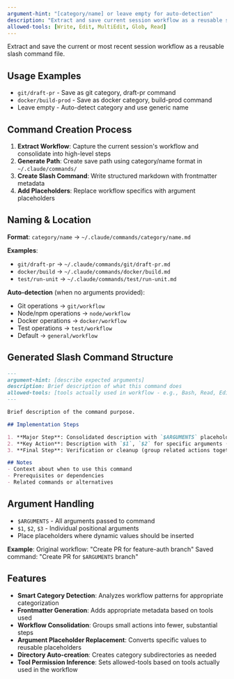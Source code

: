 ```yaml
---
argument-hint: "[category/name] or leave empty for auto-detection"
description: "Extract and save current session workflow as a reusable slash command"
allowed-tools: [Write, Edit, MultiEdit, Glob, Read]
---
```


Extract and save the current or most recent session workflow as a reusable slash command file.

## Usage Examples
- `git/draft-pr` - Save as git category, draft-pr command
- `docker/build-prod` - Save as docker category, build-prod command
- Leave empty - Auto-detect category and use generic name

## Command Creation Process

1. **Extract Workflow**: Capture the current session's workflow and consolidate into high-level steps
2. **Generate Path**: Create save path using category/name format in `~/.claude/commands/`
3. **Create Slash Command**: Write structured markdown with frontmatter metadata
4. **Add Placeholders**: Replace workflow specifics with argument placeholders

## Naming & Location

**Format**: `category/name` → `~/.claude/commands/category/name.md`

**Examples**:
- `git/draft-pr` → `~/.claude/commands/git/draft-pr.md`
- `docker/build` → `~/.claude/commands/docker/build.md`
- `test/run-unit` → `~/.claude/commands/test/run-unit.md`

**Auto-detection** (when no arguments provided):
- Git operations → `git/workflow`
- Node/npm operations → `node/workflow`
- Docker operations → `docker/workflow`
- Test operations → `test/workflow`
- Default → `general/workflow`

## Generated Slash Command Structure

```markdown
---
argument-hint: [describe expected arguments]
description: Brief description of what this command does
allowed-tools: [tools actually used in workflow - e.g., Bash, Read, Edit, Write]
---

Brief description of the command purpose.

## Implementation Steps

1. **Major Step**: Consolidated description with `$ARGUMENTS` placeholders (combine multiple small actions)
2. **Key Action**: Description with `$1`, `$2` for specific arguments (avoid micro-steps)
3. **Final Step**: Verification or cleanup (group related actions together)

## Notes
- Context about when to use this command
- Prerequisites or dependencies
- Related commands or alternatives
```

## Argument Handling

- `$ARGUMENTS` - All arguments passed to command
- `$1`, `$2`, `$3` - Individual positional arguments
- Place placeholders where dynamic values should be inserted

**Example**: 
Original workflow: "Create PR for feature-auth branch"
Saved command: "Create PR for `$ARGUMENTS` branch"

## Features

- **Smart Category Detection**: Analyzes workflow patterns for appropriate categorization
- **Frontmatter Generation**: Adds appropriate metadata based on tools used
- **Workflow Consolidation**: Groups small actions into fewer, substantial steps
- **Argument Placeholder Replacement**: Converts specific values to reusable placeholders
- **Directory Auto-creation**: Creates category subdirectories as needed
- **Tool Permission Inference**: Sets allowed-tools based on tools actually used in the workflow